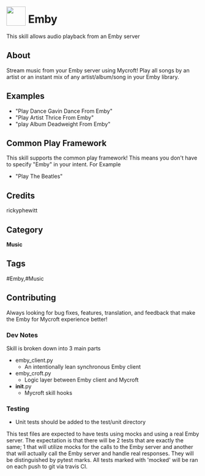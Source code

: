 # <img src='https://rawgithub.com/FortAwesome/Font-Awesome/master/advanced-options/raw-svg/solid/play.svg' card_color='#52B54B' width='50' height='50' style='vertical-align:bottom'/> Emby
This skill allows audio playback from an Emby server

## About 
Stream music from your Emby server using Mycroft! Play all songs by an artist or an instant mix of any artist/album/song in your Emby library. 

## Examples 
* "Play Dance Gavin Dance From Emby"
* "Play Artist Thrice From Emby"
* "play Album Deadweight From Emby"

## Common Play Framework
This skill supports the common play framework! This means you don't have to specify "Emby" in your intent. For Example
* "Play The Beatles"

## Credits 
rickyphewitt

## Category
**Music**

## Tags
#Emby,#Music

## Contributing
Always looking for bug fixes, features, translation, and feedback that make the Emby for Mycroft experience better!

### Dev Notes
Skill is broken down into 3 main parts
* emby_client.py
    * An intentionally lean synchronous Emby client
* emby_croft.py
    * Logic layer between Emby client and Mycroft
* __init__.py
    * Mycroft skill hooks

### Testing
* Unit tests should be added to the test/unit directory

This test files are expected to have tests using mocks and using a real Emby server.
The expectation is that there will be 2 tests that are exactly the same;
1 that will utilize mocks for the calls to the Emby server and another that
will actually call the Emby server and handle real responses. 
They will be distinguished by pytest marks. All tests marked with 'mocked' will be ran
on each push to git via travis CI. 


